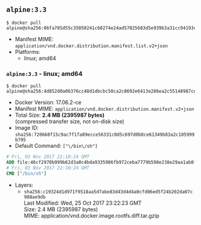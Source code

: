 ## `alpine:3.3`

```console
$ docker pull alpine@sha256:06fa785d55c35050241c60274e24ad57025683d5e939b3a31cc94193ca24740b
```

-	Manifest MIME: `application/vnd.docker.distribution.manifest.list.v2+json`
-	Platforms:
	-	linux; amd64

### `alpine:3.3` - linux; amd64

```console
$ docker pull alpine@sha256:4d852d0a06376cc48d1dbcbc50ca2c8692e6413e286ea2c55148987ceafb9d2b
```

-	Docker Version: 17.06.2-ce
-	Manifest MIME: `application/vnd.docker.distribution.manifest.v2+json`
-	Total Size: **2.4 MB (2395987 bytes)**  
	(compressed transfer size, not on-disk size)
-	Image ID: `sha256:720668f15c9ac7f1fa89ecce56331c0d5c697d0b8ce61349b83a2c105999b795`
-	Default Command: `["\/bin\/sh"]`

```dockerfile
# Fri, 03 Nov 2017 22:10:24 GMT
ADD file:46cf2970b999b62d3a8c4bda9335986fb972ceba7779b598e238e29aa1ab8f32 in / 
# Fri, 03 Nov 2017 22:10:24 GMT
CMD ["/bin/sh"]
```

-	Layers:
	-	`sha256:c19324d1d971f9518aa5d7abe83d43d4d4a0cfd06ed5f24b202da07c988ae9db`  
		Last Modified: Wed, 25 Oct 2017 23:22:23 GMT  
		Size: 2.4 MB (2395987 bytes)  
		MIME: application/vnd.docker.image.rootfs.diff.tar.gzip
